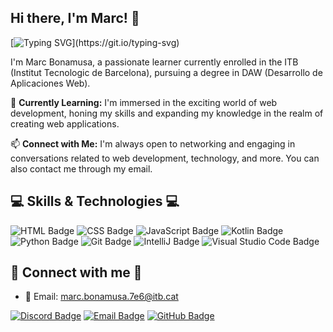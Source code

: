 ## Hi there, I'm Marc! 👋
[![Typing SVG](https://readme-typing-svg.demolab.com/?lines=Welcome%20to%20my%20profile!)](https://git.io/typing-svg)

I'm Marc Bonamusa, a passionate learner currently enrolled in the ITB (Institut Tecnologic de Barcelona), pursuing a degree in DAW (Desarrollo de Aplicaciones Web).

🌱 **Currently Learning:**
I'm immersed in the exciting world of web development, honing my skills and expanding my knowledge in the realm of creating web applications.

📫 **Connect with Me:**
I'm always open to networking and engaging in conversations related to web development, technology, and more. You can also contact me through my email.

## 💻 Skills & Technologies 💻

![HTML Badge](https://img.shields.io/badge/HTML5-E34F26?style=for-the-badge&logo=html5&logoColor=white)
![CSS Badge](https://img.shields.io/badge/CSS3-1572B6?style=for-the-badge&logo=css3&logoColor=white)
![JavaScript Badge](https://img.shields.io/badge/JavaScript-F7DF1E?style=for-the-badge&logo=JavaScript&logoColor=white)
![Kotlin Badge](https://img.shields.io/badge/Kotlin-0095D5?&style=for-the-badge&logo=kotlin&logoColor=white)
![Python Badge](https://img.shields.io/badge/Python-14354C?style=for-the-badge&logo=python&logoColor=white)
![Git Badge](https://img.shields.io/badge/GIT-E44C30?style=for-the-badge&logo=git&logoColor=white)
![IntelliJ Badge](https://img.shields.io/badge/IntelliJ_IDEA-000000.svg?style=for-the-badge&logo=intellij-idea&logoColor=white)
![Visual Studio Code Badge](https://img.shields.io/badge/Visual_Studio_Code-0078D4?style=for-the-badge&logo=visual%20studio%20code&logoColor=white)

## 📧 Connect with me 📧

- 📧 Email: [marc.bonamusa.7e6@itb.cat](mailto:marc.bonamusa.7e6@itb.cat)

[![Discord Badge](https://img.shields.io/badge/Discord-5865F2?style=for-the-badge&logo=discord&logoColor=white)]()
[![Email Badge](https://img.shields.io/badge/Email-111?style=for-the-badge&logo=gmail&logoColor=white)](mailto:marc.bonamusa.7e6@itb.cat)
[![GitHub Badge](https://img.shields.io/badge/github-%2324292e.svg?&style=for-the-badge&logo=github&logoColor=white)](https://gist.github.com/MarcBonamusa)

<!--
**MarcBonamusa/MarcBonamusa** is a ✨ _special_ ✨ repository because its `README.md` (this file) appears on your GitHub profile.

Here are some ideas to get you started:

- 🔭 I’m currently working on ...
- 🌱 I’m currently learning ...
- 👯 I’m looking to collaborate on ...
- 🤔 I’m looking for help with ...
- 💬 Ask me about ...
- 📫 How to reach me: ...
- 😄 Pronouns: ...
- ⚡ Fun fact: ...
-->
